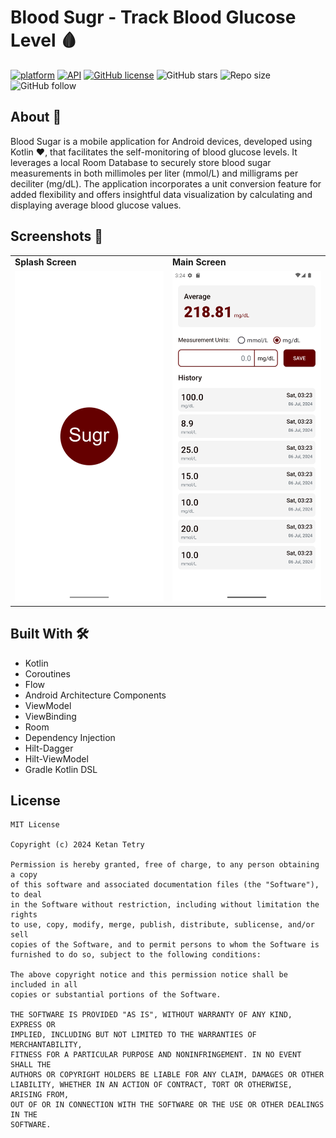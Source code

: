 # Blood Sugr - Track Blood Glucose Level 🩸

[![platform](https://img.shields.io/badge/Platform-Android-blue.svg)](https://www.android.com)
[![API](https://img.shields.io/badge/API-24%2B-blue.svg?style=flat)](https://android-arsenal.com/api?level=21)
[![GitHub license](https://img.shields.io/badge/MIT-License-blue.svg)](LICENSE)
![GitHub stars](https://img.shields.io/github/stars/k10tetry/blood-sugr)
![Repo size](https://img.shields.io/github/repo-size/k10tetry/blood-sugr?style=social&label=Repo%20Size)
![GitHub follow](https://img.shields.io/github/followers/k10tetry?label=Follow&style=social)

## About 📖
Blood Sugar is a mobile application for Android devices, developed using Kotlin ❤️, that facilitates the self-monitoring of blood glucose levels. It leverages a local Room Database to securely store blood sugar measurements in both millimoles per liter (mmol/L) and milligrams per deciliter (mg/dL). The application incorporates a unit conversion feature for added flexibility and offers insightful data visualization by calculating and displaying average blood glucose values.

## Screenshots 📸

<table>
  <tr>
    <td><b>Splash Screen</b></td>
    <td><b>Main Screen</b></td>
  </tr>
  <tr>
    <td>
      <img src="https://github.com/k10tetry/blood-sugr/blob/master/art/blood_sugr_splash.png" alt="Splash Screen" width="360px"/>
    </td>
    <td>
      <img src="https://github.com/k10tetry/blood-sugr/blob/master/art/blood_sugr_main.png" alt="Splash Screen" width="360px"/>
    </td>
  </tr>
</table>

## Built With 🛠️
- Kotlin
- Coroutines
- Flow
- Android Architecture Components
- ViewModel
- ViewBinding
- Room
- Dependency Injection
- Hilt-Dagger
- Hilt-ViewModel
- Gradle Kotlin DSL


## License
```
MIT License

Copyright (c) 2024 Ketan Tetry

Permission is hereby granted, free of charge, to any person obtaining a copy
of this software and associated documentation files (the "Software"), to deal
in the Software without restriction, including without limitation the rights
to use, copy, modify, merge, publish, distribute, sublicense, and/or sell
copies of the Software, and to permit persons to whom the Software is
furnished to do so, subject to the following conditions:

The above copyright notice and this permission notice shall be included in all
copies or substantial portions of the Software.

THE SOFTWARE IS PROVIDED "AS IS", WITHOUT WARRANTY OF ANY KIND, EXPRESS OR
IMPLIED, INCLUDING BUT NOT LIMITED TO THE WARRANTIES OF MERCHANTABILITY,
FITNESS FOR A PARTICULAR PURPOSE AND NONINFRINGEMENT. IN NO EVENT SHALL THE
AUTHORS OR COPYRIGHT HOLDERS BE LIABLE FOR ANY CLAIM, DAMAGES OR OTHER
LIABILITY, WHETHER IN AN ACTION OF CONTRACT, TORT OR OTHERWISE, ARISING FROM,
OUT OF OR IN CONNECTION WITH THE SOFTWARE OR THE USE OR OTHER DEALINGS IN THE
SOFTWARE.
```
